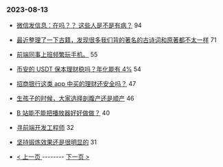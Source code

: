 ### 2023-08-13 
- [微信发信息：在吗？？ 这些人是不是有病？](https://www.v2ex.com/t/964776) 94
- [最近整理了一下古籍，发现很多我们背的著名的古诗词和原著都不太一样](https://www.v2ex.com/t/964852) 71
- [前端同事上班频繁玩手机。](https://www.v2ex.com/t/964872) 55
- [币安的 USDT 保本理财稳吗？年化能有 4%](https://www.v2ex.com/t/964845) 54
- [招商银行这类 app 中买的理财还安全吗？](https://www.v2ex.com/t/964816) 47
- [生孩子的时候，大家选择剖腹产还是顺产](https://www.v2ex.com/t/964819) 46
- [B 站能不能把播放器好好做做？](https://www.v2ex.com/t/964811) 40
- [寻前端开发工程师](https://www.v2ex.com/t/964813) 32
- [坚持锻炼效果还是很明显的](https://www.v2ex.com/t/964821) 31 

- [ < 上一页 ](https://github.com/able8/v2ex-hot-record/blob/master/2023-08-12.md) -------- [ 下一页 > ](https://github.com/able8/v2ex-hot-record/blob/master/2023-08-14.md)